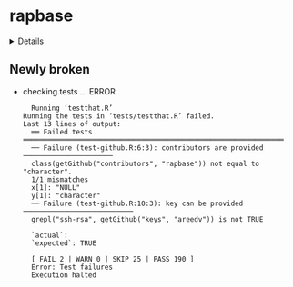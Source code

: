 # rapbase

<details>

* Version: 1.23.0
* GitHub: https://github.com/Rapporteket/rapbase
* Source code: https://github.com/cran/rapbase
* Date/Publication: 2022-08-17 14:20:02 UTC
* Number of recursive dependencies: 110

Run `cloud_details(, "rapbase")` for more info

</details>

## Newly broken

*   checking tests ... ERROR
    ```
      Running ‘testthat.R’
    Running the tests in ‘tests/testthat.R’ failed.
    Last 13 lines of output:
      ══ Failed tests ════════════════════════════════════════════════════════════════
      ── Failure (test-github.R:6:3): contributors are provided ──────────────────────
      class(getGithub("contributors", "rapbase")) not equal to "character".
      1/1 mismatches
      x[1]: "NULL"
      y[1]: "character"
      ── Failure (test-github.R:10:3): key can be provided ───────────────────────────
      grepl("ssh-rsa", getGithub("keys", "areedv")) is not TRUE
      
      `actual`:       
      `expected`: TRUE
      
      [ FAIL 2 | WARN 0 | SKIP 25 | PASS 190 ]
      Error: Test failures
      Execution halted
    ```

